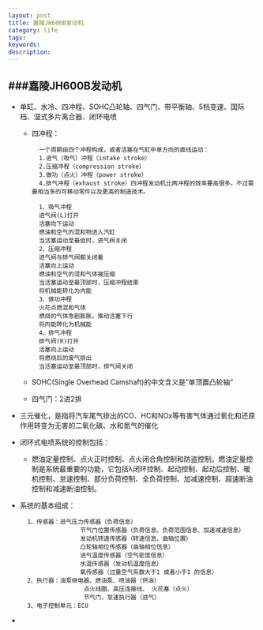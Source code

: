 ```yaml
---
layout: post
title: 嘉陵JH600B发动机
category: life
tags: 
keywords: 
description: 
---
```




###嘉陵JH600B发动机
-----

- 单缸、水冷、四冲程、SOHC凸轮轴、四气门、带平衡轴、5档变速、国际档、湿式多片离合器、闭环电喷 
	
	- 四冲程： 
	
			一个周期由四个冲程构成，或者活塞在气缸中单方向的直线运动：
			1.进气（吸气）冲程（intake stroke）
			2.压缩冲程（compression stroke）
			3.做功（点火）冲程（power stroke）
			4.排气冲程（exhaust stroke）四冲程发动机比两冲程的效率要高很多。不过需要相当多的可移动零件以及更高的制造技术。

			1、吸气冲程
			进气阀(L)打开
			活塞向下运动
			燃油和空气的混和物进入汽缸
			当活塞运动至最低时，进气阀关闭
			2、压缩冲程
			进气阀与排气阀都关闭着
			活塞向上运动
			燃油和空气的混和气体被压缩
			当活塞运动至最顶部时，压缩冲程结束
			将机械能转化为内能
			3、做功冲程
			火花点燃混和气体
			燃烧的气体急剧膨胀，推动活塞下行
			将内能转化为机械能
			4、排气冲程
			排气阀(R)打开
			活塞向上运动
			将燃烧后的废气排出
			当活塞运动至最顶部时，排气阀关闭

	- SOHC(Single Overhead Camshaft)的中文含义是“单顶置凸轮轴”
	- 四气门：2进2排
- 三元催化，是指将汽车尾气排出的CO、HC和NOx等有害气体通过氧化和还原作用转变为无害的二氧化碳、水和氮气的催化
- 闭环式电喷系统的控制包括：
	- 燃油定量控制、点火正时控制、点火闭合角控制和防盗控制。燃油定量控制是系统最重要的功能，它包括λ闭环控制、起动控制、起动后控制、暖机控制、怠速控制、部分负荷控制、全负荷控制、加减速控制、超速断油控制和减速断油控制。
- 系统的基本组成：
   
    	1、传感器：进气压力传感器（负荷信息）
                       节气门位置传感器（负荷信息、负荷范围信息、加速减速信息）
                       发动机转速传感器（转速信息、曲轴位置）          
                       凸轮轴相位传感器（曲轴相位信息）
                       进气温度传感器（空气密度信息）
                       水温传感器（发动机温度信息）
                       氧传感器（过量空气系数大于1 或者小于1 的信息）
    	2、执行器：油泵继电器、燃油泵、喷油器（供油）
                        点火线圈、高压连接线、 火花塞（点火）
                        节气门、怠速执行器（进气）
     	3、电子控制单元：ECU

- 